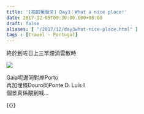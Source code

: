 ```yaml
---
title: '[抱抱葡萄牙] Day3：What a nice place!'
date: 2017-12-05T09:36:00.000+08:00
draft: false
aliases: [ "/2017/12/day3what-nice-place.html" ]
tags : [travel - Portugal]
---
```


終於到咗日上三竿煙消雲散時  

![](https://c1.staticflickr.com/5/4236/34997256864_43e6f1d99b_z.jpg)

Gaia呢邊同對岸Porto  
再加埋條Douro同Ponte D. Luís I  
個景真係靚到喊...  
  

{{<portugal>}}  
